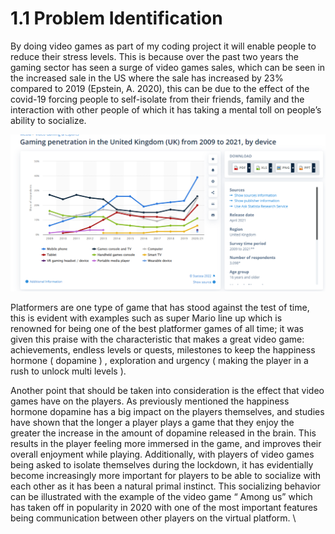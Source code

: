 # 1.1 Problem Identification

By doing video games as part of my coding project it will enable people to reduce their stress levels. This is because over the past two years the gaming sector has seen a surge of video games sales, which can be seen in the increased sale in the US where the sale has increased by 23% compared to 2019 (Epstein, A. 2020), this can be due to the effect of the covid-19 forcing people to self-isolate from their friends, family and the interaction with other people of which it has taking a mental toll on people’s ability to socialize.

![this is image shows the increase in gaming penetration in the uk market this a piece of supporting evidence to my claim that people in the uk found new ways to entertainment  them self thought playing gaming in which this is image display the increase the game playing from 2019- 2021 I](../.gitbook/assets/image.png)



Platformers are one type of game that has stood against the test of  time, this is evident with examples such as super Mario line up which  is renowned for being one of the best platformer games of all time; it was given this praise with the characteristic that makes a great video game: achievements, endless levels or quests, milestones to keep the happiness hormone ( dopamine ) , exploration and urgency ( making the player in a rush to unlock multi levels ).&#x20;

&#x20;

Another point that should be taken into consideration is the effect that video games have on the players. As previously mentioned the happiness hormone dopamine has a big impact on the players themselves, and studies have shown that the longer a player plays a game that they enjoy the greater the increase in the amount of dopamine released in the brain. This results in the player feeling more immersed in the game, and improves their overall enjoyment while playing. Additionally, with players of video games being asked to isolate themselves during the lockdown, it has evidentially become increasingly more important for players to be able to socialize with each other as it has been a natural primal instinct. This socializing behavior can be illustrated with the example of the video game “ Among us” which has taken off in popularity in 2020 with one of the most important features being communication between other players on the virtual platform. \
